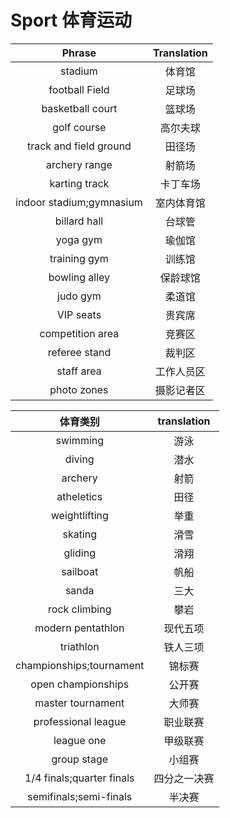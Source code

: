# Sport 体育运动

Phrase|Translation
:---:|:---:
stadium|体育馆
football Field|足球场
basketball court|篮球场
golf course|高尔夫球
track and field ground|田径场
archery range|射箭场
karting track|卡丁车场
indoor stadium;gymnasium|室内体育馆
billard hall|台球管
yoga gym|瑜伽馆
training gym|训练馆
bowling alley|保龄球馆
judo gym|柔道馆
VIP seats|贵宾席
competition area|竞赛区
referee stand|裁判区
staff area|工作人员区
photo zones|摄影记者区

体育类别|translation
:---:|:---:
swimming|游泳
diving|潜水
archery|射箭
atheletics|田径
weightlifting|举重
skating|滑雪
gliding|滑翔
sailboat|帆船
sanda|三大
rock climbing|攀岩
modern pentathlon|现代五项
triathlon|铁人三项
championships;tournament|锦标赛
open championships|公开赛
master tournament|大师赛
professional league|职业联赛
league one|甲级联赛
group stage|小组赛
1/4 finals;quarter finals|四分之一决赛
semifinals;semi-finals|半决赛